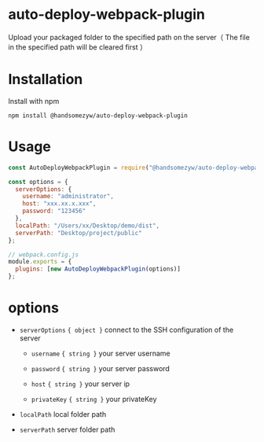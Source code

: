 # auto-deploy-webpack-plugin

Upload your packaged folder to the specified path on the server（ The file in the specified path will be cleared first ）

# Installation

Install with npm

```shell
npm install @handsomezyw/auto-deploy-webpack-plugin
```

# Usage

```js
const AutoDeployWebpackPlugin = require("@handsomezyw/auto-deploy-webpack-plugin");

const options = {
  serverOptions: {
    username: "administrator",
    host: "xxx.xx.x.xxx",
    password: "123456"
  },
  localPath: "/Users/xx/Desktop/demo/dist",
  serverPath: "Desktop/project/public"
};

// webpack.config.js
module.exports = {
  plugins: [new AutoDeployWebpackPlugin(options)]
};

```

# options

- `serverOptions` `{ object }` connect to the SSH configuration of the server
  
  - `username` `{ string }` your server username
  
  - `password` `{ string }` your server password
  
  - `host` `{ string }` your server ip
  
  - `privateKey` `{ string }` your privateKey

- `localPath` local folder path

- `serverPath` server folder path






